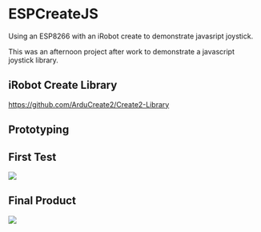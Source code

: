 # ESPCreateJS
Using an ESP8266 with an iRobot create to demonstrate javasript joystick.

This was an afternoon project after work to demonstrate a javascript joystick library.

## iRobot Create Library

https://github.com/ArduCreate2/Create2-Library

## Prototyping


## First Test

[![](https://img.youtube.com/vi/W0eEfVRNoo8/0.jpg)](https://www.youtube.com/watch?v=W0eEfVRNoo8)

## Final Product

[![](https://img.youtube.com/vi/5VGI4g23s6E/0.jpg)](https://www.youtube.com/watch?v=5VGI4g23s6E)
